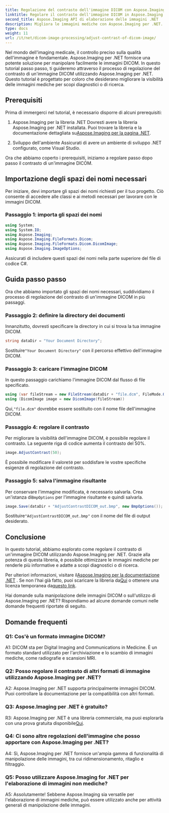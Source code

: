 ```yaml
---
title: Regolazione del contrasto dell'immagine DICOM con Aspose.Imaging per .NET
linktitle: Regolare il contrasto dell'immagine DICOM in Aspose.Imaging per .NET
second_title: Aspose.Imaging API di elaborazione delle immagini .NET
description: Migliora le immagini mediche con Aspose.Imaging per .NET. Regola il contrasto dell'immagine DICOM con semplici passaggi.
type: docs
weight: 11
url: /it/net/dicom-image-processing/adjust-contrast-of-dicom-image/
---
```

Nel mondo dell'imaging medicale, il controllo preciso sulla qualità dell'immagine è fondamentale. Aspose.Imaging per .NET fornisce una potente soluzione per manipolare facilmente le immagini DICOM. In questo tutorial passo passo, ti guideremo attraverso il processo di regolazione del contrasto di un'immagine DICOM utilizzando Aspose.Imaging per .NET. Questo tutorial è progettato per coloro che desiderano migliorare la visibilità delle immagini mediche per scopi diagnostici o di ricerca. 

## Prerequisiti

Prima di immergerci nel tutorial, è necessario disporre di alcuni prerequisiti:

1. Aspose.Imaging per la libreria .NET
 Dovresti avere la libreria Aspose.Imaging per .NET installata. Puoi trovare la libreria e la documentazione dettagliata su[Aspose.Imaging per la pagina .NET](https://reference.aspose.com/imaging/net/).

2. Sviluppo dell'ambiente
Assicurati di avere un ambiente di sviluppo .NET configurato, come Visual Studio.

Ora che abbiamo coperto i prerequisiti, iniziamo a regolare passo dopo passo il contrasto di un'immagine DICOM.

## Importazione degli spazi dei nomi necessari

Per iniziare, devi importare gli spazi dei nomi richiesti per il tuo progetto. Ciò consente di accedere alle classi e ai metodi necessari per lavorare con le immagini DICOM.

### Passaggio 1: importa gli spazi dei nomi

```csharp
using System;
using System.IO;
using Aspose.Imaging;
using Aspose.Imaging.FileFormats.Dicom;
using Aspose.Imaging.FileFormats.Dicom.DicomImage;
using Aspose.Imaging.ImageOptions;
```

Assicurati di includere questi spazi dei nomi nella parte superiore del file di codice C#.

## Guida passo passo

Ora che abbiamo importato gli spazi dei nomi necessari, suddividiamo il processo di regolazione del contrasto di un'immagine DICOM in più passaggi.

### Passaggio 2: definire la directory dei documenti

Innanzitutto, dovresti specificare la directory in cui si trova la tua immagine DICOM.

```csharp
string dataDir = "Your Document Directory";
```

 Sostituire`"Your Document Directory"` con il percorso effettivo dell'immagine DICOM.

### Passaggio 3: caricare l'immagine DICOM

In questo passaggio carichiamo l'immagine DICOM dal flusso di file specificato.

```csharp
using (var fileStream = new FileStream(dataDir + "file.dcm", FileMode.Open, FileAccess.Read))
using (DicomImage image = new DicomImage(fileStream))
```

 Qui,`"file.dcm"` dovrebbe essere sostituito con il nome file dell'immagine DICOM.

### Passaggio 4: regolare il contrasto

Per migliorare la visibilità dell'immagine DICOM, è possibile regolare il contrasto. La seguente riga di codice aumenta il contrasto del 50%.

```csharp
image.AdjustContrast(50);
```

 È possibile modificare il valore`50` per soddisfare le vostre specifiche esigenze di regolazione del contrasto.

### Passaggio 5: salva l'immagine risultante

 Per conservare l'immagine modificata, è necessario salvarla. Crea un'istanza di`BmpOptions` per l'immagine risultante e quindi salvarla.

```csharp
image.Save(dataDir + "AdjustContrastDICOM_out.bmp", new BmpOptions());
```

 Sostituire`"AdjustContrastDICOM_out.bmp"` con il nome del file di output desiderato.

## Conclusione

In questo tutorial, abbiamo esplorato come regolare il contrasto di un'immagine DICOM utilizzando Aspose.Imaging per .NET. Grazie alla potenza di questa libreria, è possibile ottimizzare le immagini mediche per renderle più informative e adatte a scopi diagnostici o di ricerca.

 Per ulteriori informazioni, visitare il[Aspose.Imaging per la documentazione .NET](https://reference.aspose.com/imaging/net/) . Se non l'hai già fatto, puoi scaricare la libreria da[Qui](https://releases.aspose.com/imaging/net/) o ottenere una licenza temporanea da[questo link](https://purchase.aspose.com/temporary-license/).

Hai domande sulla manipolazione delle immagini DICOM o sull'utilizzo di Aspose.Imaging per .NET? Rispondiamo ad alcune domande comuni nelle domande frequenti riportate di seguito.

## Domande frequenti

### Q1: Cos'è un formato immagine DICOM?

A1: DICOM sta per Digital Imaging and Communications in Medicine. È un formato standard utilizzato per l'archiviazione e lo scambio di immagini mediche, come radiografie e scansioni MRI.

### Q2: Posso regolare il contrasto di altri formati di immagine utilizzando Aspose.Imaging per .NET?

A2: Aspose.Imaging per .NET supporta principalmente immagini DICOM. Puoi controllare la documentazione per la compatibilità con altri formati.

### Q3: Aspose.Imaging per .NET è gratuito?

 R3: Aspose.Imaging per .NET è una libreria commerciale, ma puoi esplorarla con una prova gratuita disponibile[Qui](https://releases.aspose.com/).

### Q4: Ci sono altre regolazioni dell'immagine che posso apportare con Aspose.Imaging per .NET?

A4: Sì, Aspose.Imaging per .NET fornisce un'ampia gamma di funzionalità di manipolazione delle immagini, tra cui ridimensionamento, ritaglio e filtraggio.

### Q5: Posso utilizzare Aspose.Imaging for .NET per l'elaborazione di immagini non mediche?

A5: Assolutamente! Sebbene Aspose.Imaging sia versatile per l'elaborazione di immagini mediche, può essere utilizzato anche per attività generali di manipolazione delle immagini.